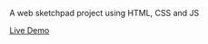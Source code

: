 A web sketchpad project using HTML, CSS and JS

[Live Demo](https://rhuanvk.github.io/web-sketchpad/)
